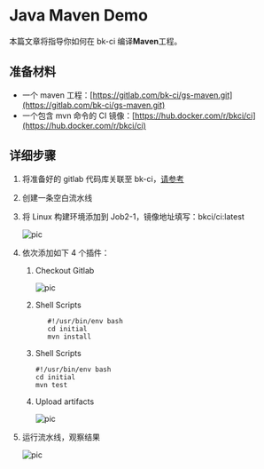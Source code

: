 # Java Maven Demo

本篇文章将指导你如何在 bk-ci 编译**Maven**工程。

## 准备材料 <a id="&#x51C6;&#x5907;&#x6750;&#x6599;"></a>

* 一个 maven 工程：[https://gitlab.com/bk-ci/gs-maven.git](https://gitlab.com/bk-ci/gs-maven.git)
* 一个包含 mvn 命令的 CI 镜像：[https://hub.docker.com/r/bkci/ci](https://hub.docker.com/r/bkci/ci)

## 详细步骤 <a id="&#x8BE6;&#x7EC6;&#x6B65;&#x9AA4;"></a>

1. 将准备好的 gitlab 代码库关联至 bk-ci，[请参考](../link-first-repo.md)
2. 创建一条空白流水线
3. 将 Linux 构建环境添加到 Job2-1，镜像地址填写：bkci/ci:latest 
   
   ![pic](https://bkdocs-1252002024.file.myqcloud.com/ZH/6.0/%E6%8C%81%E7%BB%AD%E9%9B%86%E6%88%90%E5%B9%B3%E5%8F%B0/%E4%BA%A7%E5%93%81%E7%99%BD%E7%9A%AE%E4%B9%A6/assets/examples_java_1.png)
   
4. 依次添加如下 4 个插件： 
   1. Checkout Gitlab 
   
      ![pic](https://bkdocs-1252002024.file.myqcloud.com/ZH/6.0/%E6%8C%81%E7%BB%AD%E9%9B%86%E6%88%90%E5%B9%B3%E5%8F%B0/%E4%BA%A7%E5%93%81%E7%99%BD%E7%9A%AE%E4%B9%A6/assets/quickstart_4.png) 

   2. Shell Scripts

      ```text
         #!/usr/bin/env bash
         cd initial
         mvn install
      ```

   3. Shell Scripts

         ```text
         #!/usr/bin/env bash
         cd initial
         mvn test
         ```

   4. Upload artifacts 
   
      ![pic](https://bkdocs-1252002024.file.myqcloud.com/ZH/6.0/%E6%8C%81%E7%BB%AD%E9%9B%86%E6%88%90%E5%B9%B3%E5%8F%B0/%E4%BA%A7%E5%93%81%E7%99%BD%E7%9A%AE%E4%B9%A6/assets/examples_java_2.png)

5. 运行流水线，观察结果 
   
   ![pic](https://bkdocs-1252002024.file.myqcloud.com/ZH/6.0/%E6%8C%81%E7%BB%AD%E9%9B%86%E6%88%90%E5%B9%B3%E5%8F%B0/%E4%BA%A7%E5%93%81%E7%99%BD%E7%9A%AE%E4%B9%A6/assets/examples_java_3.png)

